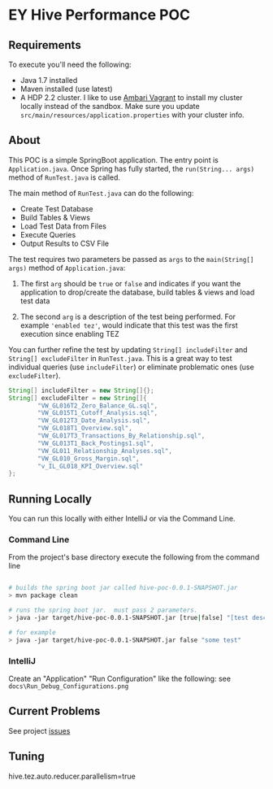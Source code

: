 # EY Hive Performance POC

## Requirements

To execute you'll need the following:
* Java 1.7 installed
* Maven installed (use latest)
* A HDP 2.2 cluster.  I like to use [Ambari Vagrant](https://cwiki.apache.org/confluence/display/AMBARI/Quick+Start+Guide) to install my cluster locally instead of the sandbox.  Make sure you update `src/main/resources/application.properties` with your cluster info.

## About

This POC is a simple SpringBoot application.  The entry point is `Application.java`.  Once Spring has fully started, the `run(String... args)` method of `RunTest.java` is called.

The main method of `RunTest.java` can do the following:

* Create Test Database
* Build Tables & Views
* Load Test Data from Files
* Execute Queries
* Output Results to CSV File

The test requires two parameters be passed as `args` to the `main(String[] args)` method of `Application.java`:

1) The first `arg` should be `true` or `false` and indicates if you want the application to drop/create the database, build tables & views and load test data

2) The second `arg` is a description of the test being performed.  For example `'enabled tez'`, would indicate that this test was the first execution since enabling TEZ

You can further refine the test by updating `String[] includeFilter` and `String[] excludeFilter` in `RunTest.java`.  This is a great way to test individual queries (use `includeFilter`) or eliminate problematic ones (use `excludeFilter`).

```java
String[] includeFilter = new String[]{};
String[] excludeFilter = new String[]{
        "VW_GL016T2_Zero_Balance_GL.sql",
        "VW_GL015T1_Cutoff_Analysis.sql",
        "VW_GL012T3_Date_Analysis.sql",
        "VW_GL018T1_Overview.sql",
        "VW_GL017T3_Transactions_By_Relationship.sql",
        "VW_GL013T1_Back_Postings1.sql",
        "VW_GL011_Relationship_Analyses.sql",
        "VW_GL010_Gross_Margin.sql",
        "v_IL_GL018_KPI_Overview.sql"
};
```

## Running Locally

You can run this locally with either IntelliJ or via the Command Line.


### Command Line

From the project's base directory execute the following from the command line

```bash

# builds the spring boot jar called hive-poc-0.0.1-SNAPSHOT.jar
> mvn package clean

# runs the spring boot jar.  must pass 2 parameters.
> java -jar target/hive-poc-0.0.1-SNAPSHOT.jar [true|false] "[test description]"

# for example
> java -jar target/hive-poc-0.0.1-SNAPSHOT.jar false "some test"

```

### IntelliJ

Create an "Application" "Run Configuration" like the following:  see `docs\Run_Debug_Configurations.png`


Current Problems
----------

See project [issues](https://github.com/timveil/ey-hive-poc/issues)


Tuning
----------

hive.tez.auto.reducer.parallelism=true